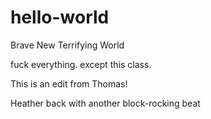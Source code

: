 # hello-world
Brave New Terrifying World

fuck everything.
except this class.

This is an edit from Thomas!

Heather back with another block-rocking beat 
